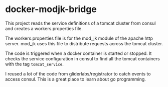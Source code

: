 # docker-modjk-bridge

This project reads the service definitions of a tomcat cluster from consul and creates a workers.properties file. 

The workers.properties file is for the mod\_jk module of the apache http server. mod\_jk uses this file to distribute requests across the tomcat cluster. 

The code is triggered when a docker container is started or stopped. It checks the service configuration in consul to find all the tomcat containers with the tag `tomcat_service`.


I reused a lot of the code from  gliderlabs/registrator to catch events to access consul. This is a great place to learn about go programming. 

